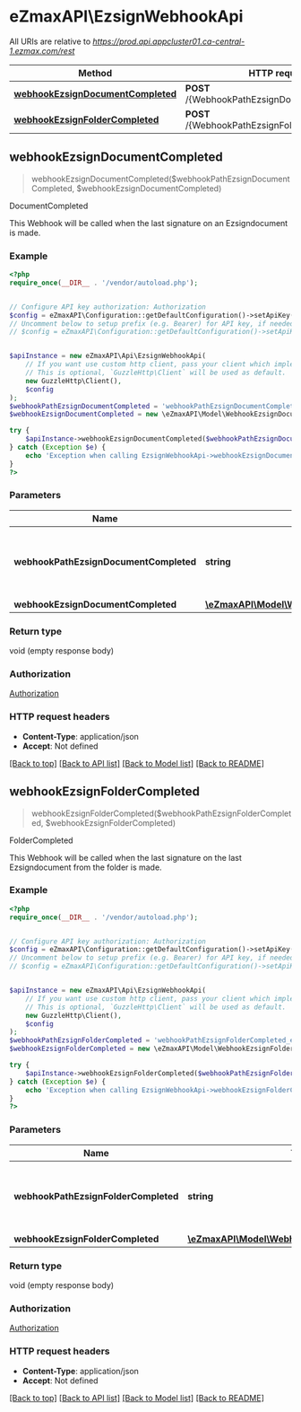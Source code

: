 # eZmaxAPI\EzsignWebhookApi

All URIs are relative to *https://prod.api.appcluster01.ca-central-1.ezmax.com/rest*

Method | HTTP request | Description
------------- | ------------- | -------------
[**webhookEzsignDocumentCompleted**](EzsignWebhookApi.md#webhookEzsignDocumentCompleted) | **POST** /{WebhookPathEzsignDocumentCompleted} | DocumentCompleted
[**webhookEzsignFolderCompleted**](EzsignWebhookApi.md#webhookEzsignFolderCompleted) | **POST** /{WebhookPathEzsignFolderCompleted} | FolderCompleted



## webhookEzsignDocumentCompleted

> webhookEzsignDocumentCompleted($webhookPathEzsignDocumentCompleted, $webhookEzsignDocumentCompleted)

DocumentCompleted

This Webhook will be called when the last signature on an Ezsigndocument is made.

### Example

```php
<?php
require_once(__DIR__ . '/vendor/autoload.php');


// Configure API key authorization: Authorization
$config = eZmaxAPI\Configuration::getDefaultConfiguration()->setApiKey('Authorization', 'YOUR_API_KEY');
// Uncomment below to setup prefix (e.g. Bearer) for API key, if needed
// $config = eZmaxAPI\Configuration::getDefaultConfiguration()->setApiKeyPrefix('Authorization', 'Bearer');


$apiInstance = new eZmaxAPI\Api\EzsignWebhookApi(
    // If you want use custom http client, pass your client which implements `GuzzleHttp\ClientInterface`.
    // This is optional, `GuzzleHttp\Client` will be used as default.
    new GuzzleHttp\Client(),
    $config
);
$webhookPathEzsignDocumentCompleted = 'webhookPathEzsignDocumentCompleted_example'; // string | The path on your server where your webhook listener resides
$webhookEzsignDocumentCompleted = new \eZmaxAPI\Model\WebhookEzsignDocumentCompleted(); // \eZmaxAPI\Model\WebhookEzsignDocumentCompleted | 

try {
    $apiInstance->webhookEzsignDocumentCompleted($webhookPathEzsignDocumentCompleted, $webhookEzsignDocumentCompleted);
} catch (Exception $e) {
    echo 'Exception when calling EzsignWebhookApi->webhookEzsignDocumentCompleted: ', $e->getMessage(), PHP_EOL;
}
?>
```

### Parameters


Name | Type | Description  | Notes
------------- | ------------- | ------------- | -------------
 **webhookPathEzsignDocumentCompleted** | **string**| The path on your server where your webhook listener resides |
 **webhookEzsignDocumentCompleted** | [**\eZmaxAPI\Model\WebhookEzsignDocumentCompleted**](../Model/WebhookEzsignDocumentCompleted.md)|  |

### Return type

void (empty response body)

### Authorization

[Authorization](../../README.md#Authorization)

### HTTP request headers

- **Content-Type**: application/json
- **Accept**: Not defined

[[Back to top]](#) [[Back to API list]](../../README.md#documentation-for-api-endpoints)
[[Back to Model list]](../../README.md#documentation-for-models)
[[Back to README]](../../README.md)


## webhookEzsignFolderCompleted

> webhookEzsignFolderCompleted($webhookPathEzsignFolderCompleted, $webhookEzsignFolderCompleted)

FolderCompleted

This Webhook will be called when the last signature on the last Ezsigndocument from the folder is made.

### Example

```php
<?php
require_once(__DIR__ . '/vendor/autoload.php');


// Configure API key authorization: Authorization
$config = eZmaxAPI\Configuration::getDefaultConfiguration()->setApiKey('Authorization', 'YOUR_API_KEY');
// Uncomment below to setup prefix (e.g. Bearer) for API key, if needed
// $config = eZmaxAPI\Configuration::getDefaultConfiguration()->setApiKeyPrefix('Authorization', 'Bearer');


$apiInstance = new eZmaxAPI\Api\EzsignWebhookApi(
    // If you want use custom http client, pass your client which implements `GuzzleHttp\ClientInterface`.
    // This is optional, `GuzzleHttp\Client` will be used as default.
    new GuzzleHttp\Client(),
    $config
);
$webhookPathEzsignFolderCompleted = 'webhookPathEzsignFolderCompleted_example'; // string | The path on your server where your webhook listener resides
$webhookEzsignFolderCompleted = new \eZmaxAPI\Model\WebhookEzsignFolderCompleted(); // \eZmaxAPI\Model\WebhookEzsignFolderCompleted | 

try {
    $apiInstance->webhookEzsignFolderCompleted($webhookPathEzsignFolderCompleted, $webhookEzsignFolderCompleted);
} catch (Exception $e) {
    echo 'Exception when calling EzsignWebhookApi->webhookEzsignFolderCompleted: ', $e->getMessage(), PHP_EOL;
}
?>
```

### Parameters


Name | Type | Description  | Notes
------------- | ------------- | ------------- | -------------
 **webhookPathEzsignFolderCompleted** | **string**| The path on your server where your webhook listener resides |
 **webhookEzsignFolderCompleted** | [**\eZmaxAPI\Model\WebhookEzsignFolderCompleted**](../Model/WebhookEzsignFolderCompleted.md)|  |

### Return type

void (empty response body)

### Authorization

[Authorization](../../README.md#Authorization)

### HTTP request headers

- **Content-Type**: application/json
- **Accept**: Not defined

[[Back to top]](#) [[Back to API list]](../../README.md#documentation-for-api-endpoints)
[[Back to Model list]](../../README.md#documentation-for-models)
[[Back to README]](../../README.md)

